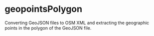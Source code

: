 # geopointsPolygon
Converting GeoJSON files to OSM XML and extracting the geographic points in the polygon of the GeoJSON file.
